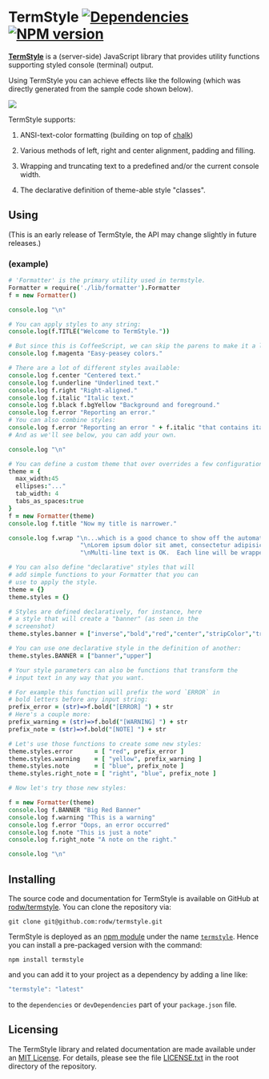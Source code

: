 # TermStyle [![Dependencies](https://david-dm.org/rodw/termstyle.svg)](https://npmjs.org/package/termstyle) [![NPM version](https://badge.fury.io/js/termstyle.svg)](http://badge.fury.io/js/termstyle)

<!-- [![Build Status](https://travis-ci.org/rodw/termstyle.svg?branch=master)](https://travis-ci.org/rodw/termstyle) -->

**[TermStyle](https://github.com/rodw/termstyle)** is a (server-side) JavaScript library that provides utility functions supporting styled console (terminal) output.

Using TermStyle you can achieve effects like the following (which was directly generated from the sample code shown below).

![](https://raw.githubusercontent.com/rodw/termstyle/screenshot.png)

TermStyle supports:

1. ANSI-text-color formatting (building on top of [chalk](https://github.com/sindresorhus/chalk))

2. Various methods of left, right and center alignment, padding and filling.

3. Wrapping and truncating text to a predefined and/or the current console width.

4. The declarative definition of theme-able style "classes".

## Using

(This is an early release of TermStyle, the API may change slightly in future releases.)

### (example)

```coffeescript
# 'Formatter' is the primary utility used in termstyle.
Formatter = require('./lib/formatter').Formatter
f = new Formatter()

console.log "\n"

# You can apply styles to any string:
console.log(f.TITLE("Welcome to TermStyle."))

# But since this is CoffeeScript, we can skip the parens to make it a little cleaner:
console.log f.magenta "Easy-peasey colors."

# There are a lot of different styles available:
console.log f.center "Centered text."
console.log f.underline "Underlined text."
console.log f.right "Right-aligned."
console.log f.italic "Italic text."
console.log f.black f.bgYellow "Background and foreground."
console.log f.error "Reporting an error."
# You can also combine styles:
console.log f.error "Reporting an error " + f.italic "that contains italic text."
# And as we'll see below, you can add your own.

console.log "\n"

# You can define a custom theme that over overrides a few configuration parameters.
theme = {
  max_width:45
  ellipses:"..."
  tab_width: 4
  tabs_as_spaces:true
}
f = new Formatter(theme)
console.log f.title "Now my title is narrower."

console.log f.wrap "\n...which is a good chance to show off the automatic wrapping function.  When we have long text like this we can automatically wrap it to the size of the terminal.\n" +
                    "\nLorem ipsum dolor sit amet, consectetur adipisicing elit, sed do eiusmod tempor incididunt ut labore et dolore magna aliqua. Ut enim ad minim veniam, quis nostrud exercitation ullamco laboris nisi ut aliquip ex ea commodo consequat. Duis aute irure dolor in reprehenderit in voluptate velit esse cillum dolore eu fugiat nulla pariatur. Excepteur sint occaecat cupidatat non proident, sunt in culpa qui officia deserunt mollit anim id est laborum.\n" +
                    "\nMulti-line text is OK.  Each line will be wrapped independently."

# You can also define "declarative" styles that will
# add simple functions to your Formatter that you can
# use to apply the style.
theme = {}
theme.styles = {}

# Styles are defined declaratively, for instance, here
# a style that will create a "banner" (as seen in the
# screenshot)
theme.styles.banner = ["inverse","bold","red","center","stripColor","truncate"]

# You can use one declarative style in the definition of another:
theme.styles.BANNER = ["banner","upper"]

# Your style parameters can also be functions that transform the
# input text in any way that you want.

# For example this function will prefix the word `ERROR` in
# bold letters before any input string:
prefix_error = (str)=>f.bold("[ERROR] ") + str
# Here's a couple more:
prefix_warning = (str)=>f.bold("[WARNING] ") + str
prefix_note = (str)=>f.bold("[NOTE] ") + str

# Let's use those functions to create some new styles:
theme.styles.error      = [ "red", prefix_error ]
theme.styles.warning    = [ "yellow", prefix_warning ]
theme.styles.note       = [ "blue", prefix_note ]
theme.styles.right_note = [ "right", "blue", prefix_note ]

# Now let's try those new styles:

f = new Formatter(theme)
console.log f.BANNER "Big Red Banner"
console.log f.warning "This is a warning"
console.log f.error "Oops, an error occurred"
console.log f.note "This is just a note"
console.log f.right_note "A note on the right."

console.log "\n"
```


## Installing

The source code and documentation for TermStyle is available on GitHub at [rodw/termstyle](https://github.com/rodw/termstyle).  You can clone the repository via:

```console
git clone git@github.com:rodw/termstyle.git
```

TermStyle is deployed as an [npm module](https://npmjs.org/) under the name [`termstyle`](https://npmjs.org/package/termstyle). Hence you can install a pre-packaged version with the command:

```console
npm install termstyle
```

and you can add it to your project as a dependency by adding a line like:

```javascript
"termstyle": "latest"
```

to the `dependencies` or `devDependencies` part of your `package.json` file.

## Licensing

The TermStyle library and related documentation are made available under an [MIT License](http://opensource.org/licenses/MIT).  For details, please see the file [LICENSE.txt](LICENSE.txt) in the root directory of the repository.
